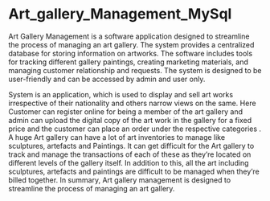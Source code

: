 # Art_gallery_Management_MySql

Art Gallery Management is a software application designed to streamline the
process of managing an art gallery. The system provides a centralized database for
storing information on artworks. The software includes tools for tracking different gallery paintings, creating marketing materials, and managing customer relationship and requests. The system is designed to be user-friendly and can be accessed by admin and user only.

System is an application, which is used to display and sell art works irrespective of their nationality and others narrow views on the same. Here Customer can register online for being a member of the art gallery and admin can upload the digital copy of the art work in the gallery for a fixed price and the customer can place an order under the respective categories . A huge Art gallery can have a lot of art inventories to manage like sculptures, artefacts and Paintings. It can get difficult for the Art gallery to track and manage the transactions of each of these as they’re located on different levels of the gallery itself. In addition to this, all the art including sculptures, artefacts and paintings are difficult to be managed when they’re billed together. In summary, Art gallery management is designed to streamline the process of managing an art gallery.
